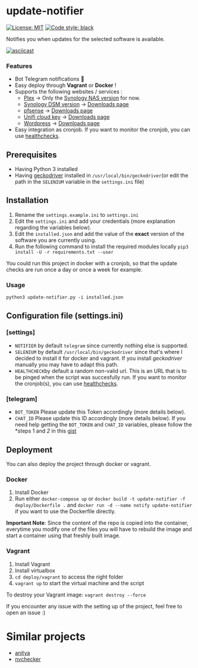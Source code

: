 # update-notifier
<a href="https://github.com/trolologuy/update-notifier/blob/master/LICENSE"><img alt="License: MIT" src="https://black.readthedocs.io/en/stable/_static/license.svg"></a>
<a href="https://github.com/psf/black"><img alt="Code style: black" src="https://img.shields.io/badge/code%20style-black-000000.svg"></a>

Notifies you when updates for the selected software is available.

[![asciicast](https://asciinema.org/a/330224.svg)](https://asciinema.org/a/330224)

### Features
- Bot Telegram notifications :robot:
- Easy deploy through __Vagrant__ or __Docker__ ! 
- Supports the following websites / services :
   - [Plex](https://www.plex.tv/) → Only the [Synology NAS version](https://www.plex.tv/media-server-downloads/) for now.
   - [Synology DSM version](https://www.synology.com/en-us/dsm) → [Downloads page](https://www.synology.com/en-us/support/download)
   - [pfsense](https://www.netgate.com/solutions/pfsense/features.html) → [Downloads page](https://www.pfsense.org/download/)
   - [Unifi cloud key](https://www.ui.com/unifi/unifi-cloud-key/) → [Downloads page](https://www.ui.com/download/unifi/unifi-cloud-key)
   - [Wordpress](https://wordpress.org/) → [Downloads page](https://wordpress.org/download/)
- Easy integration as cronjob. If you want to monitor the cronjob, you can use [healthchecks](healthchecks.io/).

## Prerequisites
- Having Python 3 installed
- Having [geckodriver](https://github.com/mozilla/geckodriver/releases/) installed in `/usr/local/bin/geckodriver`(or edit the path in the `SELENIUM` variable in the `settings.ini` file)

## Installation
1. Rename the `settings.example.ini` to `settings.ini`
2. Edit the `settings.ini` and add your credentials (more explanation regarding the variables below).
3. Edit the `installed.json` and add the value of the __exact__ version of the software you are currently using.
4. Run the following command to install the required modules locally `pip3 install -U -r requirements.txt --user`

You could run this project in docker with a cronjob, so that the update checks are run once a day or once a week for example.

### Usage
`python3 update-notifier.py -i installed.json`


## Configuration file (settings.ini)
### [settings]
- `NOTIFIER` by default `telegram` since currently nothing else is supported.
- `SELENIUM` by default `/usr/local/bin/geckodriver` since that's where I decided to install it for docker and vagrant. If you install *geckodriver* manually you may have to adapt this path.
- `HEALTHCHECK`by default a random non-valid url. This is an URL that is to be pinged when the script was succesfully run. If you want to monitor the cronjob(s), you can use [healthchecks](healthchecks.io/).

### [telegram]
- `BOT_TOKEN` Please update this Token accordingly (more details below).
- `CHAT_ID` Please update this ID accordingly (more details below).
If you need help getting the `BOT_TOKEN` and `CHAT_ID` variables, please follow the *steps 1 and *2* in this [gist](https://gist.github.com/trolologuy/c290ac3edc46fe6bc2b69ccc497cd4bc)


## Deployment

You can also deploy the project through docker or vagrant.

### Docker
1. Install Docker
2. Run either `docker-compose up` or `docker build -t update-notifier -f deploy/Dockerfile .` and `docker run -d --name notify update-notifier` if you want to use the Dockerfile directly.

__Important Note__: Since the content of the repo is copied into the container, everytime you modify one of the files you will have to rebuild the image and start a container using that freshly built image.

### Vagrant
1. Install Vagrant
2. Install virtualbox
3. `cd deploy/vagrant` to access the right folder
4. `vagrant up` to start the virtual machine and the script

To destroy your Vagrant image:
`vagrant destroy --force`


If you encounter any issue with the setting up of the project, feel free to open an issue :) 


# Similar projects
* [anitya](https://github.com/fedora-infra/anitya)
* [nvchecker](https://github.com/lilydjwg/nvchecker)